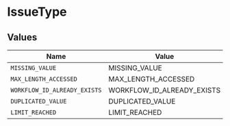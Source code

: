 # IssueType


## Values

| Name                         | Value                        |
| ---------------------------- | ---------------------------- |
| `MISSING_VALUE`              | MISSING_VALUE                |
| `MAX_LENGTH_ACCESSED`        | MAX_LENGTH_ACCESSED          |
| `WORKFLOW_ID_ALREADY_EXISTS` | WORKFLOW_ID_ALREADY_EXISTS   |
| `DUPLICATED_VALUE`           | DUPLICATED_VALUE             |
| `LIMIT_REACHED`              | LIMIT_REACHED                |